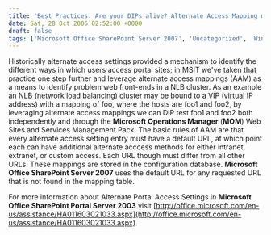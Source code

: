 ```yaml
---
title: 'Best Practices: Are your DIPs alive? Alternate Access Mapping may be the answer...'
date: Sat, 28 Oct 2006 02:52:00 +0000
draft: false
tags: ['Microsoft Office SharePoint Server 2007', 'Uncategorized', 'Windows SharePoint Services 3.0']
---
```


Historically alternate access settings provided a mechanism to identify the different ways in which users access portal sites; in MSIT we've taken that practice one step further and leverage alternate access mappings (AAM) as a means to identify problem web front-ends in a NLB cluster. As an example an NLB (network load balancing) cluster may be bound to a VIP (virtual IP address) with a mapping of foo, where the hosts are foo1 and foo2, by leveraging alternate access mappings we can DIP test foo1 and foo2 both independently and through the **Microsoft Operations Manager** (**MOM**) Web Sites and Services Management Pack. The basic rules of AAM are that every alternate access setting entry must have a default URL, at which point each can have additional alternate acccess methods for either intranet, extranet, or custom access. Each URL though must differ from all other URLs. These mappings are stored in the configuration database. **Microsoft Office SharePoint Server 2007** uses the default URL for any requested URL that is not found in the mapping table.

For more information about Alternate Portal Access Settings in **Microsoft Office SharePoint Portal Server 2003** visit [http://office.microsoft.com/en-us/assistance/HA011603021033.aspx](http://office.microsoft.com/en-us/assistance/HA011603021033.aspx).